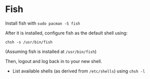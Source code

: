 # Fish

Install fish with `sudo pacman -S fish`

After it is installed, configure fish as the default shell using:

`chsh -s /usr/bin/fish`

(Assuming fish is installed at `/usr/bin/fish`)

Then, logout and log back in to your new shell.

- List available shells (as derived from `/etc/shells`) using `chsh -l`
